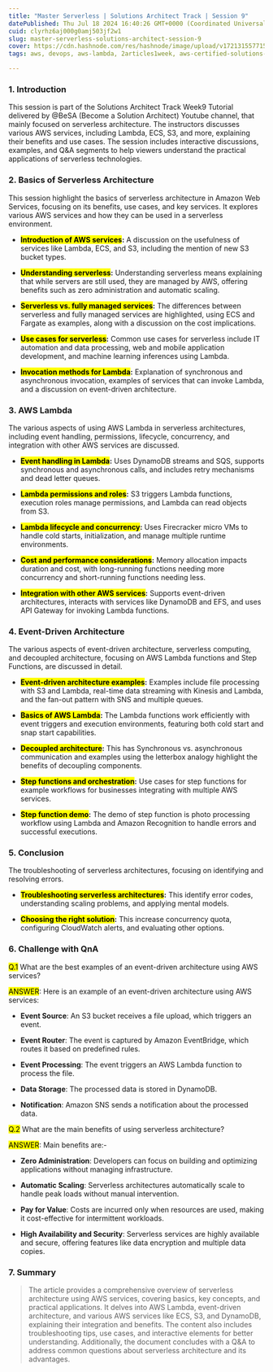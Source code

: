 ```yaml
---
title: "Master Serverless | Solutions Architect Track | Session 9"
datePublished: Thu Jul 18 2024 16:40:26 GMT+0000 (Coordinated Universal Time)
cuid: clyrhz6aj000g0amj503jf2w1
slug: master-serverless-solutions-architect-session-9
cover: https://cdn.hashnode.com/res/hashnode/image/upload/v1721315577153/aec2c80d-e9e1-46a4-b306-72bb43cf2df8.jpeg
tags: aws, devops, aws-lambda, 2articles1week, aws-certified-solutions-architect-associate, devops-articles, devops-journey

---
```


### 1\. Introduction

This session is part of the Solutions Architect Track Week9 Tutorial delivered by @BeSA (Become a Solution Architect) Youtube channel, that mainly focused on serverless architecture. The instructors discusses various AWS services, including Lambda, ECS, S3, and more, explaining their benefits and use cases. The session includes interactive discussions, examples, and Q&A segments to help viewers understand the practical applications of serverless technologies.

### 2\. Basics of Serverless Architecture

This session highlight the basics of serverless architecture in Amazon Web Services, focusing on its benefits, use cases, and key services. It explores various AWS services and how they can be used in a serverless environment.

* **<mark>Introduction of AWS services</mark>:** A discussion on the usefulness of services like Lambda, ECS, and S3, including the mention of new S3 bucket types.
    
* **<mark>Understanding serverless</mark>:** Understanding serverless means explaining that while servers are still used, they are managed by AWS, offering benefits such as zero administration and automatic scaling.
    
* **<mark>Serverless vs. fully managed services</mark>:** The differences between serverless and fully managed services are highlighted, using ECS and Fargate as examples, along with a discussion on the cost implications.
    
* **<mark>Use cases for serverless</mark>:** Common use cases for serverless include IT automation and data processing, web and mobile application development, and machine learning inferences using Lambda.
    
* **<mark>Invocation methods for Lambda</mark>:** Explanation of synchronous and asynchronous invocation, examples of services that can invoke Lambda, and a discussion on event-driven architecture.
    

### 3\. AWS Lambda

The various aspects of using AWS Lambda in serverless architectures, including event handling, permissions, lifecycle, concurrency, and integration with other AWS services are discussed.

* **<mark>Event handling in Lambda</mark>:** Uses DynamoDB streams and SQS, supports synchronous and asynchronous calls, and includes retry mechanisms and dead letter queues.
    
* **<mark>Lambda permissions and roles</mark>:** S3 triggers Lambda functions, execution roles manage permissions, and Lambda can read objects from S3.
    
* **<mark>Lambda lifecycle and concurrency</mark>:** Uses Firecracker micro VMs to handle cold starts, initialization, and manage multiple runtime environments.
    
* **<mark>Cost and performance considerations</mark>:** Memory allocation impacts duration and cost, with long-running functions needing more concurrency and short-running functions needing less.
    
* **<mark>Integration with other AWS services</mark>:** Supports event-driven architectures, interacts with services like DynamoDB and EFS, and uses API Gateway for invoking Lambda functions.
    

### 4\. Event-Driven Architecture

The various aspects of event-driven architecture, serverless computing, and decoupled architecture, focusing on AWS Lambda functions and Step Functions, are discussed in detail.

* **<mark>Event-driven architecture examples</mark>:** Examples include file processing with S3 and Lambda, real-time data streaming with Kinesis and Lambda, and the fan-out pattern with SNS and multiple queues.
    
* **<mark>Basics of AWS Lambda</mark>:** The Lambda functions work efficiently with event triggers and execution environments, featuring both cold start and snap start capabilities.
    
* **<mark>Decoupled architecture</mark>:** This has Synchronous vs. asynchronous communication and examples using the letterbox analogy highlight the benefits of decoupling components.
    
* **<mark>Step functions and orchestration</mark>:** Use cases for step functions for example workflows for businesses integrating with multiple AWS services.
    
* **<mark>Step function demo</mark>:** The demo of step function is photo processing workflow using Lambda and Amazon Recognition to handle errors and successful executions.
    

### 5\. Conclusion

The troubleshooting of serverless architectures, focusing on identifying and resolving errors.

* **<mark>Troubleshooting serverless architectures</mark>:** This identify error codes, understanding scaling problems, and applying mental models.
    
* **<mark>Choosing the right solution</mark>:** This increase concurrency quota, configuring CloudWatch alerts, and evaluating other options.
    

### 6\. Challenge with QnA

<mark>Q.1</mark> What are the best examples of an event-driven architecture using AWS services?

<mark>ANSWER</mark>: Here is an example of an event-driven architecture using AWS services:

* **Event Source**: An S3 bucket receives a file upload, which triggers an event.
    
* **Event Router**: The event is captured by Amazon EventBridge, which routes it based on predefined rules.
    
* **Event Processing**: The event triggers an AWS Lambda function to process the file.
    
* **Data Storage**: The processed data is stored in DynamoDB.
    
* **Notification**: Amazon SNS sends a notification about the processed data.
    

<mark>Q.2</mark> What are the main benefits of using serverless architecture?

<mark>ANSWER</mark>: Main benefits are:-

* **Zero Administration**: Developers can focus on building and optimizing applications without managing infrastructure.
    
* **Automatic Scaling**: Serverless architectures automatically scale to handle peak loads without manual intervention.
    
* **Pay for Value**: Costs are incurred only when resources are used, making it cost-effective for intermittent workloads.
    
* **High Availability and Security**: Serverless services are highly available and secure, offering features like data encryption and multiple data copies.
    

### 7\. Summary

> The article provides a comprehensive overview of serverless architecture using AWS services, covering basics, key concepts, and practical applications. It delves into AWS Lambda, event-driven architecture, and various AWS services like ECS, S3, and DynamoDB, explaining their integration and benefits. The content also includes troubleshooting tips, use cases, and interactive elements for better understanding. Additionally, the document concludes with a Q&A to address common questions about serverless architecture and its advantages.